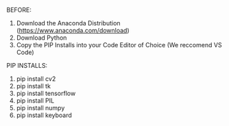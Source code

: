 BEFORE:
1. Download the Anaconda Distribution (https://www.anaconda.com/download)
2. Download Python
3. Copy the PIP Installs into your Code Editor of Choice (We reccomend VS Code)

PIP INSTALLS:
1. pip install cv2
2. pip install tk
3. pip install tensorflow
4. pip install PIL
5. pip install numpy
6. pip install keyboard
